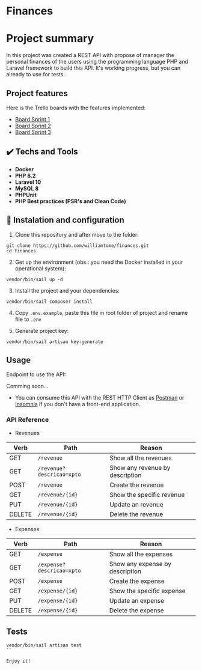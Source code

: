 # Finances

# Project summary

In this project was created a REST API with propose of manager the personal finances of the users using the programming language PHP and Laravel framework to build this API. It's working progress, but you can already to use for tests.

## Project features

Here is the Trello boards with the features implemented:

- [Board Sprint 1](https://trello.com/b/PGrRJkUx/challenge-backend-1)
- [Board Sprint 2](https://trello.com/b/NmrQ49bM/challenge-backend-2)
- [Board Sprint 3](https://trello.com/b/I5RRBmkT/challenge-backend-3)

## ✔️ Techs and Tools

- **Docker**
- **PHP 8.2**
- **Laravel 10**
- **MySQL 8**
- **PHPUnit**
- **PHP Best practices (PSR's and Clean Code)**

## 🔨 Instalation and configuration

1) Clone this repository and after move to the folder:

```
git clone https://github.com/williamtome/finances.git
cd finances
```

2) Get up the environment (obs.: you need the Docker installed in your operational system):
```
vendor/bin/sail up -d
```
3) Install the project and your dependencies:
```
vendor/bin/sail composer install
```
4) Copy `.env.example`, paste this file in root folder of project and rename file to `.env`

5) Generate project key:
```
vendor/bin/sail artisan key:generate
```

## Usage

Endpoint to use the API:

Comming soon...

* You can consume this API with the REST HTTP Client as [Postman](https://www.postman.com/) or [Insomnia](https://insomnia.rest/) if you don't have a front-end application.

### API Reference

* Revenues

| Verb | Path | Reason |
|------|------|--------|
| GET | `/revenue` | Show all the revenues |
| GET | `/revenue?descricao=xpto` | Show any revenue by description |
| POST | `/revenue` | Create the revenue |
| GET | `/revenue/{id}` | Show the specific revenue |
| PUT | `/revenue/{id}` | Update an revenue |
| DELETE | `/revenue/{id}` | Delete the revenue |

* Expenses

| Verb | Path | Reason |
|------|------|--------|
| GET | `/expense` | Show all the expenses |
| GET | `/expense?descricao=xpto` | Show any expense by description |
| POST | `/expense` | Create the expense |
| GET | `/expense/{id}` | Show the specific expense |
| PUT | `/expense/{id}` | Update an expense |
| DELETE | `/expense/{id}` | Delete the expense |

## Tests

```
vendor/bin/sail artisan test
``

Enjoy it!
